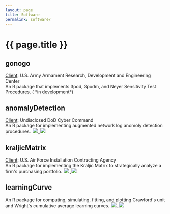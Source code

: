 ```yaml
---
layout: page
title: Software
permalink: software/
---
```



<h1 class="post-title">{{ page.title }} </h1>


<h2> gonogo <a href="https://github.com/bradleyboehmke/gonogo" style="color:#303030;"><i class="fa fa-github" style="font-size:.75em"></i></a></h2>
<u>Client</u>: U.S. Army Armament Research, Development and Engineering Center <br>
An R package that implements 3pod, 3podm, and Neyer Sensitivity Test Procedures. (<i class="fa fa-spinner fa-pulse fa-3x fa-fw" style="font-size:.75em"></i> *in development*)

<br>

<h2> anomalyDetection <a href="https://github.com/bradleyboehmke/anomalyDetection" style="color:#303030;"><i class="fa fa-github" style="font-size:.75em"></i></a></h2>
<u>Client</u>: Undisclosed DoD Cyber Command  <br>
An R package for implementing augmented network log anomoly detection procedures.   
  <a href="https://cran.rstudio.com/web/packages/anomalyDetection/index.html">
    <img src="http://www.r-pkg.org/badges/version/anomalyDetection" style="border: 0; display:inline; margin: 0 2px; box-shadow: none">
  </a>
  <a href="https://cran.rstudio.com/web/packages/anomalyDetection/index.html">
    <img src="https://cranlogs.r-pkg.org/badges/anomalyDetection" style="border: 0; display:inline; margin: 0 2px; box-shadow: none">
  </a>

<br>

<h2> kraljicMatrix <a href="https://bradleyboehmke.github.io/KraljicMatrix/" style="color:#303030;"><i class="fa fa-github" style="font-size:.75em"></i></a></h2>
<u>Client</u>: U.S. Air Force Installation Contracting Agency <br>
An R package for implementing the Kraljic Matrix to strategically analyze a firm's purchasing portfolio. 
  <a href="https://cran.rstudio.com/web/packages/KraljicMatrix/index.html">
    <img src="http://www.r-pkg.org/badges/version/KraljicMatrix" style="border: 0; display:inline; margin: 0 2px; box-shadow: none">
  </a>
  <a href="https://cran.rstudio.com/web/packages/KraljicMatrix/index.html">
    <img src="https://cranlogs.r-pkg.org/badges/KraljicMatrix" style="border: 0; display:inline; margin: 0 2px; box-shadow: none">
  </a>

<br>


<h2> learningCurve 
  <a href="https://auburngrads.github.io/learningCurve/" style="color:#303030;">
    <i class="fa fa-github" style="font-size:.75em"></i>
  </a>
</h2>

<p>
An R package for computing, simulating, fitting, and plotting Crawford's unit and Wright's cumulative average learning curves. 
  <a href="https://cran.rstudio.com/web/packages/learningCurve/index.html">
    <img src="http://www.r-pkg.org/badges/version/learningCurve" style="border: 0; display:inline; margin: 0 2px; box-shadow: none">
  </a> 
  <a href="https://cran.rstudio.com/web/packages/learningCurve/index.html">
    <img src="https://cranlogs.r-pkg.org/badges/learningCurve" style="border: 0; display:inline; margin: 0 2px; box-shadow: none">
  </a>
</p>
